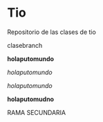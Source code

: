 # Tio
Repositorio de las clases de tio 

clasebranch

**holaputomundo**

_holaputomundo_

*holaputomundo*

__holaputomudno__

RAMA SECUNDARIA
